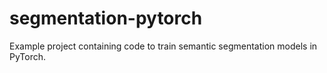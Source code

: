 # segmentation-pytorch
Example project containing code to train semantic segmentation models in PyTorch.
